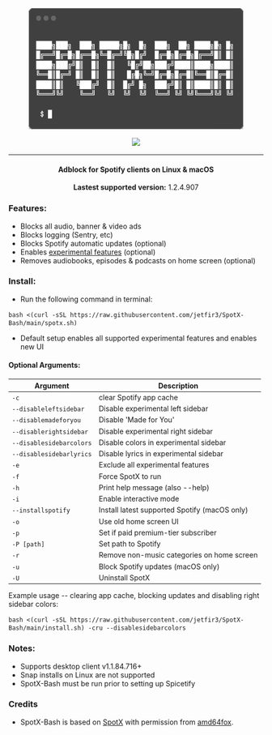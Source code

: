   <p align="center">
  <a href="https://github.com/jetfir3/SpotX-Bash"><img src="https://raw.githubusercontent.com/jetfir3/SpotX-Bash/main/.github/images/banner-logo.png" />
</p>

<p align="center">        
      <a href="https://t.me/SpotxCommunity"><img src="https://raw.githubusercontent.com/amd64fox/SpotX/main/.github/Pic/Shields/SpotX_Community.svg"></a>
      </p>

 ***     

<center>
    <h4 align="center">Adblock for Spotify clients on Linux & macOS</h4>
    <p align="center">
        <strong>Lastest supported version:</strong> 1.2.4.907
    </p> 
</center>

### Features:

- Blocks all audio, banner & video ads
- Blocks logging (Sentry, etc)
- Blocks Spotify automatic updates (optional)
- Enables [experimental features](https://github.com/SpotX-CLI/SpotX-Win/discussions/50) (optional)
- Removes audiobooks, episodes & podcasts on home screen (optional)

### Install:

- Run the following command in terminal:
```
bash <(curl -sSL https://raw.githubusercontent.com/jetfir3/SpotX-Bash/main/spotx.sh)
```
- Default setup enables all supported experimental features and enables new UI

#### Optional Arguments:
| Argument | Description |
| --- | --- |
| `-c` | clear Spotify app cache |  
| `--disableleftsidebar` | Disable experimental left sidebar |  
| `--disablemadeforyou` | Disable 'Made for You'
| `--disablerightsidebar` | Disable experimental right sidebar |
| `--disablesidebarcolors` | Disable colors in experimental sidebar |
| `--disablesidebarlyrics` | Disable lyrics in experimental sidebar |  
| `-e` | Exclude all experimental features |  
| `-f` | Force SpotX to run | 
| `-h` | Print help message (also --help) |
| `-i` | Enable interactive mode |  
| `--installspotify` | Install latest supported Spotify (macOS only) |  
| `-o` | Use old home screen UI | 
| `-p` | Set if paid premium-tier subscriber | 
|`-P [path]` | Set path to Spotify |
|`-r` | Remove non-music categories on home screen |
|`-u` | Block Spotify updates (macOS only) |
|`-U` | Uninstall SpotX |

Example usage -- clearing app cache, blocking updates and disabling right sidebar colors:
```
bash <(curl -sSL https://raw.githubusercontent.com/jetfir3/SpotX-Bash/main/install.sh) -cru --disablesidebarcolors
```

### Notes:

- Supports desktop client v1.1.84.716+
- Snap installs on Linux are not supported
- SpotX-Bash must be run prior to setting up Spicetify

### Credits

- SpotX-Bash is based on [SpotX](https://github.com/amd64fox/spotx) with permission from [amd64fox](https://github.com/amd64fox/).
